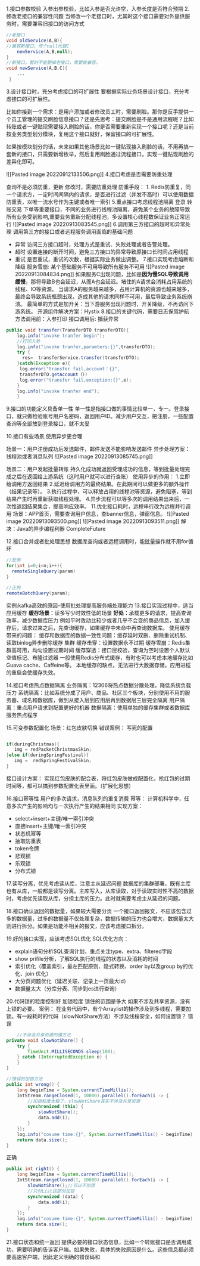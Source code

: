 1.接口参数校验
   入参出参校验，比如入参是否允许空，入参长度是否符合预期
2.修改老接口的兼容性问题
   当修改一个老接口时，尤其时这个接口需要对外提供服务时，需要兼容旧接口的访问方式
   ```java
   //老接口 
   void oldService(A,B){ 
   //兼容新接口，传个null代替C 
       newService(A,B,null); 
   } 
   //新接口，暂时不能删掉老接口，需要做兼容。 
   void newService(A,B,C){ 
       ...
    }
```
3.设计接口时，充分考虑接口的可扩展性
 要根据实际业务场景设计接口，充分考虑接口的可扩展性。

比如你接到一个需求：是用户添加或者修改员工时，需要刷脸。那你是反手提供一个员工管理的提交刷脸信息接口？还是先思考：提交刷脸是不是通用流程呢？比如转账或者一键贴现需要接入刷脸的话，你是否需要重新实现一个接口呢？还是当前按业务类型划分模块，复用这个接口就好，保留接口的可扩展性。

如果按模块划分的话，未来如果其他场景比如一键贴现接入刷脸的话，不用再搞一套新的接口，只需要新增枚举，然后复用刷脸通过流程接口，实现一键贴现刷脸的差异化即可。

![[Pasted image 20220912133506.png]]
4.接口考虑是否需要防重处理

   查询不是必须防重，更新 修改时，需要防重处理
   防重手段：
	1. Redis防重复，同一个请求方，一定时间间隔内的请求，是否进行过滤（并发不高时）可以使用数据防重表，以唯一流水号作为主键或者唯一索引
5.重点接口考虑线程池隔离
   登录 转账交易 下单等重要接口，不同的业务进行线程池隔离，避免某个业务的故障导致所有业务受到影响,重要业务重新分配线程池，多设置核心线程数保证业务正常运行
   ![[Pasted image 20220913083545.png]]
6.调用第三方接口的超时和异常处理
调用第三方的接口或者远程服务调用面临的基础问题
+ 异常
  访问三方接口超时，处理方式是重试、失败处理或者告警处理。
+ 超时
  设置连接的断开时间，避免三方接口的异常导致原接口长时间占用线程
+ 重试
  是否重试，重试的次数，根据实际业务做出调整。
7.接口实现考虑熔断和降级
服务雪崩: 某个基础服务不可用导致所有服务不可用
![[Pasted image 20220913084834.png]]
如果服务C出现问题，比如是**因为慢SQL导致调用缓慢**，那将导致B也会延迟，从而A也会延迟。堵住的A请求会消耗占用系统的线程、IO等资源。 当请求A的服务越来越多，占用计算机的资源也越来越多，最终会导致系统瓶颈出现，造成其他的请求同样不可用，最后导致业务系统崩溃。
最简单的方式是加开关：当下游服务出现问题时，开关降级，不再访问下游系统。
开源组件解决方案：Hystix
8.接口的关键代码，需要日志保驾护航
方法调用前：入参打印
接口调用后: 捕获异常
```java
public void transfer(TransferDTO transferDTO){
    log.info("invoke tranfer begin");
    //打印入参
    log.info("invoke tranfer,paramters:{}",transferDTO);
    try {
      res=  transferService.transfer(transferDTO);
    }catch(Exception e){
     log.error("transfer fail,account：{}",
     transferDTO.getAccount（）)
     log.error("transfer fail,exception:{}",e);
    }
    log.info("invoke tranfer end");
    }
```
9.接口的功能定义具备单一性
单一性是指接口做的事情比较单一，专一。登录接口，就只做检验账号用户名密码，返回用户ID。减少用户交互，把注册，一些配置查询等全部放到登录接口，就不太妥

10.接口有些场景,使用异步更合理

场景一：用户注册成功后发送邮件，邮件发送不能影响发送邮件
异步处理方案： 线程池或者消息队列
	![[Pasted image 20220913085745.png]]

场景二：用户发起批量转账
持久化成功就返回受理成功的信息，等到批量处理完成之后在返回给上游系统（这时用户就可以进行查账）
使用异步的作用：
	1.立即给调用方返回结果
	2.延迟给调用方的最终结果。在此期间可以做更多的额外操作（结果记录等）。
	3.执行过程中，可以释放占用的线程池等资源，避免阻塞，等到结果产生时再重新获取线程处理。
	4.异步流程可以等多次的调用结果出来后，一次性返回结果集合，提高响应效率。
11.优化接口耗时，远程串行改为远程并行调用
场景：APP首页，需要查询用户信息，查banner信息，弹窗信息。
![[Pasted image 20220913093500.png]]
![[Pasted image 20220913093511.png]]
解决：Java的异步编程利器 CompleteFuture

12.接口合并或者批处理思想
数据库查询或者远程调用时，能批量操作就不用for循环
```java
//反例
for(int i=0;i<n;i++){
  remoteSingleQuery(param)
}

//正例
remoteBatchQuery(param);
```
实例:kafka高效的原因-使用批处理提高服务端处理能力
13.接口实现过程中，适当应用缓存
**缓存场景**：读多写少时效性低的场景
**好处**：承载更多的请求，提高查询效率，减少数据库压力
例如平时改动比较少或者几乎不会变的商品信息，加入缓存后，请求过来之后，先查询缓存，如果缓存中未命中再查询数据库。
使用缓存带来的问题：
	缓存和数据库的数据一致性问题：缓存延时双删、删除重试机制、读取binlog异步删除缓存
	集群
	缓存击穿：设置数据永不过期
	缓存雪崩：Redis集群高可用，均匀设置过期时间
	缓存穿透：接口层校验，查询为空时设置个人默认空值标记、布隆过滤器
一般使用Redis分布式缓存，有时也可以考虑本地缓存比如Guava cache、Caffeine等。
本地缓存的缺点，无法进行大数据存储，应用进程的重启会使缓存失效。

14.接口考虑热点数据隔离
业务隔离：12306将热点数据分散处理，降低系统负载压力
系统隔离：比如系统分成了用户、商品、社区三个板块，分别使用不用的服务器、域名和数据库，做到从接入层到应用层再到数据层三层完全隔离
用户隔离：重点用户请求到配置更好的机器
数据隔离：使用单独的缓存集群或者数据库服务热点程序

15.可变参数配置化
场景：红包皮肤切换
错误案例：
	写死的配置
```java

if(duringChristmas){
   img = redPacketChristmasSkin;
}else if(duringSpringFestival){
   img =  redSpringFestivalSkin;
}

```
接口设计方案：
	实现红包皮肤的配合表，将红包皮肤做成配置化，抢红包的过期时间等，都可以搞到参数配置化表里面。（扩展化思想）

16.接口幂等性
用户的多次请求，消息队列的重复消费
幂等：
		计算机科学中，任意多次产生的影响均与一次执行产生的结果相同
实现方案：
+ select+insert+主键/唯一索引冲突
+ 直接insert+主键/唯一索引冲突
+ 状态机幂等
+ 抽取防重表
+ token令牌
+ 悲观锁
+ 乐观锁
+ 分布式锁

17.读写分离，优先考虑读从库，注意主从延迟问题
数据库的集群部署，既有主库也有从库，一般都是读写分离。主库写入，从库读取，对于读取实时性不高的数据时，考虑优先读取从库，分担主库的压力。此时就需要考虑主从延迟的问题。

18.接口确认返回的数据量，如果较大需要分页
一个接口返回报文，不应该包含过多的数据量，过多的数据量不仅处理复杂，数据传输的压力也会增大，数据量太大则进行拆分。如果是功能不相关的报文，应该考虑接口拆分。

19.好的接口实现，应该考虑SQL优化
SQL优化方向：
+ explain语句分析SQL查询计划，重点关注type、extra、filtered字段
+ show prifile分析，了解SQL执行的线程的状态以及消耗的时间
+ 索引优化（覆盖索引，最左匹配原则、隐式转换、order by以及group by的优化、join 优化）
+ 大分页问题优化（延迟关联、记录上一页最大id）
+ 数据量太大（分库分表、同步到es进行查询）

20.代码锁的粒度控制好
加锁粒度
	锁住的范围是多大
如果不涉及共享资源，没有上锁的必要。
案例：
	在业务代码中，有个Arraylist的操作涉及到多线程，需要加锁。有一段耗时的代码（slowNotShare方法）不涉及线程安全，如何设置锁？
错误
```java
	//不涉及共享资源的慢方法
private void slowNotShare() {
    try {
        TimeUnit.MILLISECONDS.sleep(100);
    } catch (InterruptedException e) {
    }
}

//错误的加锁方法
public int wrong() {
    long beginTime = System.currentTimeMillis();
    IntStream.rangeClosed(1, 10000).parallel().forEach(i -> {
        //加锁粒度太粗了，slowNotShare其实不涉及共享资源
        synchronized (this) {
            slowNotShare();
            data.add(i);
        }
    });
    log.info("cosume time:{}", System.currentTimeMillis() - beginTime);
    return data.size();
}
```
正确
```java
public int right() {
    long beginTime = System.currentTimeMillis();
    IntStream.rangeClosed(1, 10000).parallel().forEach(i -> {
        slowNotShare();//可以不加锁
        //只对List这部分加锁
        synchronized (data) {
            data.add(i);
        }
    });
    log.info("cosume time:{}", System.currentTimeMillis() - beginTime);
    return data.size();
}
```

21.接口状态和统一返回
提供必要的接口状态信息，比如一个转账接口是否调用成功，需要明确的告诉客户端。如果失败，具体的失败原因是什么。这些信息都必须要高速客户端，因此定义明确的错误码和
